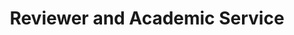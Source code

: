 ---
layout: page
permalink: /review/
title: Reviewer and Academic Service
description: Overview of my roles in reviewing and academic service.
# nav: true
# nav_order: 2
---
